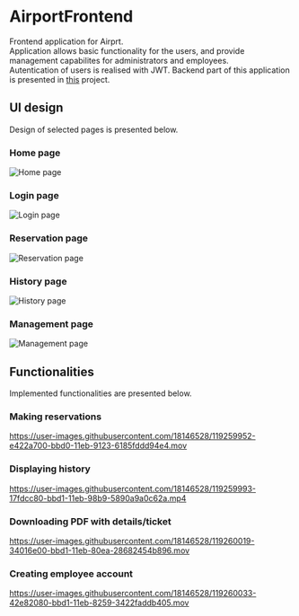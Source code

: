 # AirportFrontend
Frontend application for Airprt.  
Application allows basic functionality for the users, and provide management capabilites for administrators and employees.  
Autentication of users is realised with JWT. Backend part of this application is presented in [this](https://github.com/PSI-projekt/AirportBackend) project.
## UI design
Design of selected pages is presented below.
### Home page
![Home page](https://user-images.githubusercontent.com/18146528/119260130-b7bb5a80-bbd1-11eb-932e-9a587c1a1522.png)
### Login page
![Login page](https://user-images.githubusercontent.com/18146528/119260153-d28dcf00-bbd1-11eb-8c7b-8abc9eef7090.png)
### Reservation page
![Reservation page](https://user-images.githubusercontent.com/18146528/119260186-f8b36f00-bbd1-11eb-8d1e-ff3c7dc325f8.png)
### History page
![History page](https://user-images.githubusercontent.com/18146528/119260252-4d56ea00-bbd2-11eb-9ff3-46bc210834c1.png)
### Management page
![Management page](https://user-images.githubusercontent.com/18146528/119260270-66f83180-bbd2-11eb-8ec6-d844c2d55982.png)

## Functionalities 
Implemented functionalities are presented below.

### Making reservations  

https://user-images.githubusercontent.com/18146528/119259952-e422a700-bbd0-11eb-9123-6185fddd94e4.mov

### Displaying history  

https://user-images.githubusercontent.com/18146528/119259993-17fdcc80-bbd1-11eb-98b9-5890a9a0c62a.mp4

### Downloading PDF with details/ticket  

https://user-images.githubusercontent.com/18146528/119260019-34016e00-bbd1-11eb-80ea-28682454b896.mov

### Creating employee account  

https://user-images.githubusercontent.com/18146528/119260033-42e82080-bbd1-11eb-8259-3422faddb405.mov
